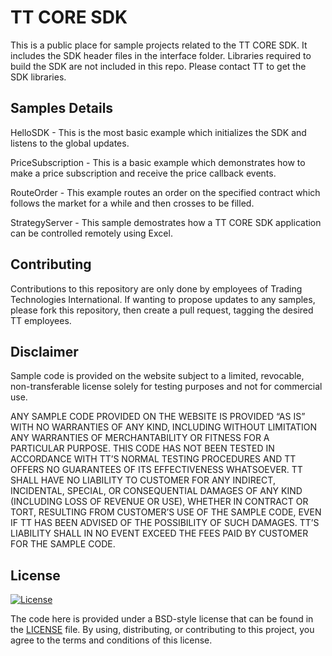# TT CORE SDK

This is a public place for sample projects related to the TT CORE SDK. It includes the SDK header files in the interface folder. Libraries required to build the SDK are not included in this repo. Please contact TT to get the SDK libraries.

## Samples Details
HelloSDK - This is the most basic example which initializes the SDK and listens to the global updates. 

PriceSubscription - This is a basic example which demonstrates how to make a price subscription and receive the price callback events.

RouteOrder - This example routes an order on the specified contract which follows the market for a while and then crosses to be filled.

StrategyServer - This sample demostrates how a TT CORE SDK application can be controlled remotely using Excel.


## Contributing
Contributions to this repository are only done by employees of Trading Technologies International.  If wanting to propose updates to any samples, please fork this repository, then create a pull request, tagging the desired TT employees.

## Disclaimer
Sample code is provided on the website subject to a limited, revocable, non-transferable license solely for testing purposes and not for commercial use.

ANY SAMPLE CODE PROVIDED ON THE WEBSITE IS PROVIDED “AS IS” WITH NO WARRANTIES OF ANY KIND, INCLUDING WITHOUT LIMITATION ANY WARRANTIES OF MERCHANTABILITY OR FITNESS FOR A PARTICULAR PURPOSE. THIS CODE HAS NOT BEEN TESTED IN ACCORDANCE WITH TT’S NORMAL TESTING PROCEDURES AND TT OFFERS NO GUARANTEES OF ITS EFFECTIVENESS WHATSOEVER. TT SHALL HAVE NO LIABILITY TO CUSTOMER FOR ANY INDIRECT, INCIDENTAL, SPECIAL, OR CONSEQUENTIAL DAMAGES OF ANY KIND (INCLUDING LOSS OF REVENUE OR USE), WHETHER IN CONTRACT OR TORT, RESULTING FROM CUSTOMER’S USE OF THE SAMPLE CODE, EVEN IF TT HAS BEEN ADVISED OF THE POSSIBILITY OF SUCH DAMAGES. TT’S LIABILITY SHALL IN NO EVENT EXCEED THE FEES PAID BY CUSTOMER FOR THE SAMPLE CODE.

## License
[![License](https://img.shields.io/badge/License-BSD%203--Clause-blue.svg)](https://opensource.org/licenses/BSD-3-Clause)

The code here is provided under a BSD-style license that can be found in the [LICENSE](LICENSE) file. By using, distributing, or contributing to this project, you agree to the terms and conditions of this license.
